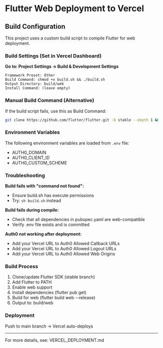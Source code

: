 # Flutter Web Deployment to Vercel

## Build Configuration

This project uses a custom build script to compile Flutter for web deployment.

### Build Settings (Set in Vercel Dashboard)

**Go to: Project Settings → Build & Development Settings**

```
Framework Preset: Other
Build Command: chmod +x build.sh && ./build.sh
Output Directory: build/web
Install Command: (leave empty)
```

### Manual Build Command (Alternative)

If the build script fails, use this as Build Command:

```bash
git clone https://github.com/flutter/flutter.git -b stable --depth 1 && export PATH="$PATH:$PWD/flutter/bin" && flutter config --enable-web --no-analytics && flutter pub get && flutter build web --release --web-renderer canvaskit
```

### Environment Variables

The following environment variables are loaded from `.env` file:
- AUTH0_DOMAIN
- AUTH0_CLIENT_ID
- AUTH0_CUSTOM_SCHEME

### Troubleshooting

**Build fails with "command not found":**
- Ensure build.sh has execute permissions
- Try: `sh build.sh` instead

**Build fails during compile:**
- Check that all dependencies in pubspec.yaml are web-compatible
- Verify .env file exists and is committed

**Auth0 not working after deployment:**
- Add your Vercel URL to Auth0 Allowed Callback URLs
- Add your Vercel URL to Auth0 Allowed Logout URLs
- Add your Vercel URL to Auth0 Allowed Web Origins

### Build Process

1. Clone/update Flutter SDK (stable branch)
2. Add Flutter to PATH
3. Enable web support
4. Install dependencies (flutter pub get)
5. Build for web (flutter build web --release)
6. Output to: build/web

### Deployment

Push to main branch → Vercel auto-deploys

---

For more details, see: VERCEL_DEPLOYMENT.md
